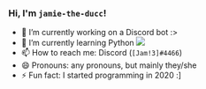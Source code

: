 ### Hi, I'm `jamie-the-ducc`!
- 🔭 I’m currently working on a Discord bot :>
- 🌱 I’m currently learning Python <img src="https://cdn.discordapp.com/emojis/954817850562969620.webp?size=16&amp;quality=lossless">
- 📫 How to reach me: Discord (`[Jam!3]#4466`)
- 😄 Pronouns: any pronouns, but mainly they/she
- ⚡ Fun fact: I started programming in 2020 :]

<!--
**jamie-the-ducc/jamie-the-ducc** is a ✨ _special_ ✨ repository because its `README.md` (this file) appears on your GitHub profile.

Here are some ideas to get you started:

- 🔭 I’m currently working on ...
- 🌱 I’m currently learning ...
- 👯 I’m looking to collaborate on ...
- 🤔 I’m looking for help with ...
- 💬 Ask me about ...
- 📫 How to reach me: ...
- 😄 Pronouns: ...
- ⚡ Fun fact: ...
-->
